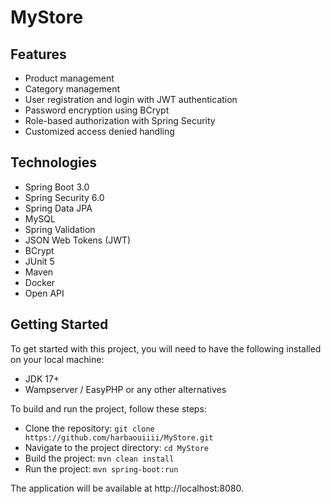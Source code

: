 # MyStore

## Features
* Product management
* Category management
* User registration and login with JWT authentication
* Password encryption using BCrypt
* Role-based authorization with Spring Security
* Customized access denied handling


## Technologies
* Spring Boot 3.0
* Spring Security 6.0
* Spring Data JPA
* MySQL
* Spring Validation
* JSON Web Tokens (JWT)
* BCrypt
* JUnit 5
* Maven
* Docker
* Open API

## Getting Started
To get started with this project, you will need to have the following installed on your local machine:
* JDK 17+
* Wampserver / EasyPHP or any other alternatives

To build and run the project, follow these steps:

* Clone the repository: `git clone https://github.com/harbaouiiii/MyStore.git`
* Navigate to the project directory: `cd MyStore`
* Build the project: `mvn clean install`
* Run the project: `mvn spring-boot:run`


The application will be available at http://localhost:8080.
